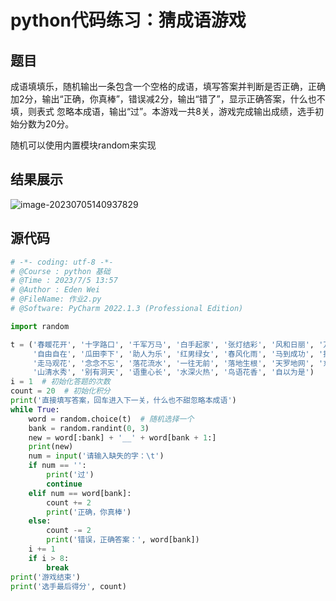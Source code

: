 # python代码练习：猜成语游戏

## 题目

成语填填乐，随机输出一条包含一个空格的成语，填写答案并判断是否正确，正确加2分，输出“正确，你真棒”，错误减2分，输出“错了”，显示正确答案，什么也不填，则表式 忽略本成语，输出“过”。本游戏一共8关，游戏完成输出成绩，选手初始分数为20分。

随机可以使用内置模块random来实现

## 结果展示

![image-20230705140937829](https://lskypro-1309218011.cos.ap-shanghai.myqcloud.com/2023/07/05/64a50920ddfaa.png)

## 源代码

```python
# -*- coding: utf-8 -*-
# @Course : python 基础
# @Time : 2023/7/5 13:57
# @Author : Eden Wei
# @FileName: 作业2.py
# @Software: PyCharm 2022.1.3 (Professional Edition)

import random

t = ('春䁔花开', '十字路口', '千军万马', '白手起家', '张灯结彩', '风和日丽', '万里长城', '人来人往',
     '自由自在', '瓜田李下', '助人为乐', '红男绿女', '春风化雨', '马到成功', '拔苗助长', '安居乐业',
     '走马观花', '念念不忘', '落花流水', '一往无前', '落地生根', '天罗地网', '东山再起', '一事无成',
     '山清水秀', '别有洞天', '语重心长', '水深火热', '鸟语花香', '自以为是')
i = 1  # 初始化答题的次数
count = 20  # 初始化积分
print('直接填写答案，回车进入下一关，什么也不甜忽略本成语')
while True:
    word = random.choice(t)  # 随机选择一个
    bank = random.randint(0, 3)
    new = word[:bank] + '__' + word[bank + 1:]
    print(new)
    num = input('请输入缺失的字：\t')
    if num == '':
        print('过')
        continue
    elif num == word[bank]:
        count += 2
        print('正确，你真棒')
    else:
        count -= 2
        print('错误，正确答案：', word[bank])
    i += 1
    if i > 8:
        break
print('游戏结束')
print('选手最后得分', count)

```

